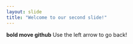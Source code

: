 ```yaml
---
layout: slide
title: "Welcome to our second slide!"
---
```

**bold move github**
Use the left arrow to go back!
